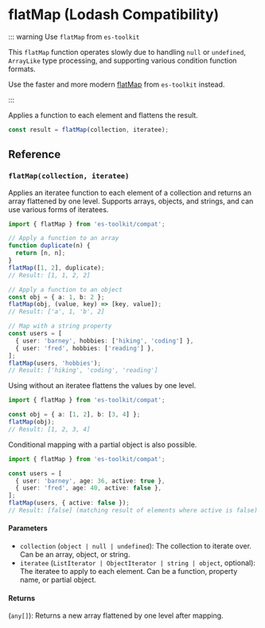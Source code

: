 # flatMap (Lodash Compatibility)

::: warning Use `flatMap` from `es-toolkit`

This `flatMap` function operates slowly due to handling `null` or `undefined`, `ArrayLike` type processing, and supporting various condition function formats.

Use the faster and more modern [flatMap](../../array/flatMap.md) from `es-toolkit` instead.

:::

Applies a function to each element and flattens the result.

```typescript
const result = flatMap(collection, iteratee);
```

## Reference

### `flatMap(collection, iteratee)`

Applies an iteratee function to each element of a collection and returns an array flattened by one level. Supports arrays, objects, and strings, and can use various forms of iteratees.

```typescript
import { flatMap } from 'es-toolkit/compat';

// Apply a function to an array
function duplicate(n) {
  return [n, n];
}
flatMap([1, 2], duplicate);
// Result: [1, 1, 2, 2]

// Apply a function to an object
const obj = { a: 1, b: 2 };
flatMap(obj, (value, key) => [key, value]);
// Result: ['a', 1, 'b', 2]

// Map with a string property
const users = [
  { user: 'barney', hobbies: ['hiking', 'coding'] },
  { user: 'fred', hobbies: ['reading'] },
];
flatMap(users, 'hobbies');
// Result: ['hiking', 'coding', 'reading']
```

Using without an iteratee flattens the values by one level.

```typescript
import { flatMap } from 'es-toolkit/compat';

const obj = { a: [1, 2], b: [3, 4] };
flatMap(obj);
// Result: [1, 2, 3, 4]
```

Conditional mapping with a partial object is also possible.

```typescript
import { flatMap } from 'es-toolkit/compat';

const users = [
  { user: 'barney', age: 36, active: true },
  { user: 'fred', age: 40, active: false },
];
flatMap(users, { active: false });
// Result: [false] (matching result of elements where active is false)
```

#### Parameters

- `collection` (`object | null | undefined`): The collection to iterate over. Can be an array, object, or string.
- `iteratee` (`ListIterator | ObjectIterator | string | object`, optional): The iteratee to apply to each element. Can be a function, property name, or partial object.

#### Returns

(`any[]`): Returns a new array flattened by one level after mapping.
